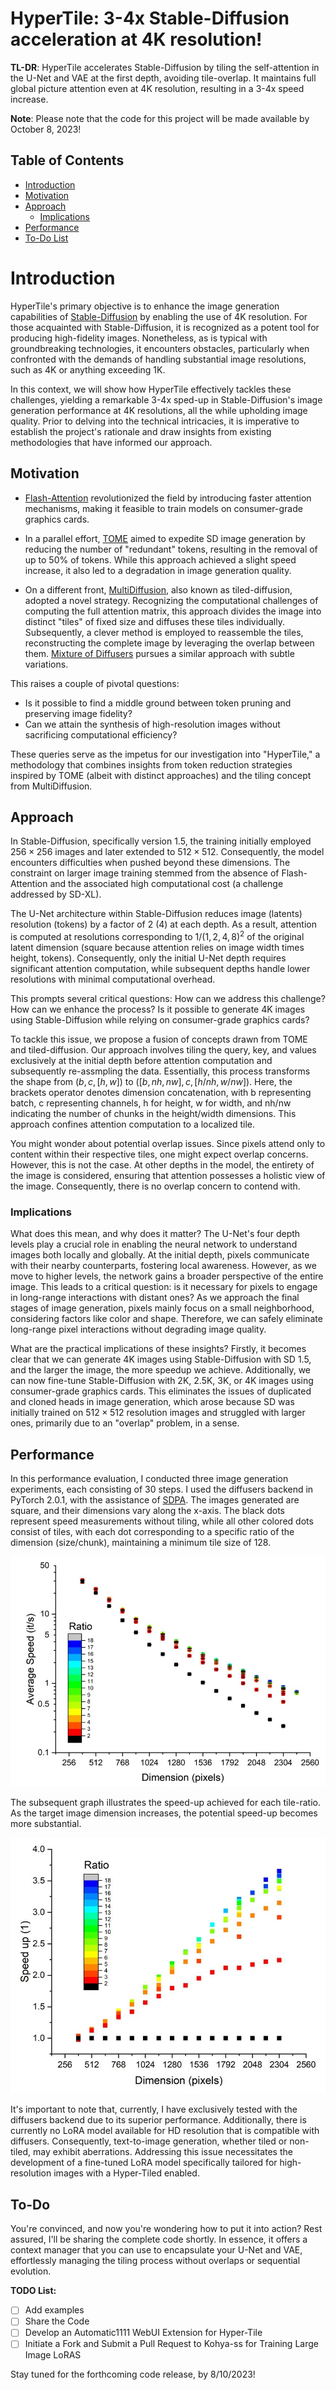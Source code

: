 # HyperTile: 3-4x Stable-Diffusion acceleration at 4K resolution!

**TL-DR**: HyperTile accelerates Stable-Diffusion by tiling the self-attention in the U-Net and VAE at the first depth, avoiding tile-overlap. It maintains full global picture attention even at 4K resolution, resulting in a 3-4x speed increase.

**Note**: Please note that the code for this project will be made available by October 8, 2023!

## Table of Contents

- [Introduction](#introduction)
- [Motivation](#motivation)
- [Approach](#approach)
  - [Implications](#implications)
- [Performance](#performance)
- [To-Do List](#To-Do)

# Introduction

HyperTile's primary objective is to enhance the image generation capabilities of [Stable-Diffusion](https://github.com/Stability-AI/stablediffusion) by enabling the use of 4K resolution. For those acquainted with Stable-Diffusion, it is recognized as a potent tool for producing high-fidelity images. Nonetheless, as is typical with groundbreaking technologies, it encounters obstacles, particularly when confronted with the demands of handling substantial image resolutions, such as 4K or anything exceeding 1K.

In this context, we will show how HyperTile effectively tackles these challenges, yielding a remarkable 3-4x sped-up in Stable-Diffusion's image generation performance at 4K resolutions, all the while upholding image quality. Prior to delving into the technical intricacies, it is imperative to establish the project's rationale and draw insights from existing methodologies that have informed our approach.

## Motivation

- [Flash-Attention](https://github.com/Dao-AILab/flash-attention) revolutionized the field by introducing faster attention mechanisms, making it feasible to train models on consumer-grade graphics cards.

- In a parallel effort, [TOME](https://github.com/dbolya/tomesd) aimed to expedite SD image generation by reducing the number of "redundant" tokens, resulting in the removal of up to 50% of tokens. While this approach achieved a slight speed increase, it also led to a degradation in image generation quality.

- On a different front, [MultiDiffusion](https://multidiffusion.github.io/), also known as tiled-diffusion, adopted a novel strategy. Recognizing the computational challenges of computing the full attention matrix, this approach divides the image into distinct "tiles" of fixed size and diffuses these tiles individually. Subsequently, a clever method is employed to reassemble the tiles, reconstructing the complete image by leveraging the overlap between them. [Mixture of Diffusers](https://github.com/albarji/mixture-of-diffusers) pursues a similar approach with subtle variations.

This raises a couple of pivotal questions:

- Is it possible to find a middle ground between token pruning and preserving image fidelity?
- Can we attain the synthesis of high-resolution images without sacrificing computational efficiency?

These queries serve as the impetus for our investigation into "HyperTile," a methodology that combines insights from token reduction strategies inspired by TOME (albeit with distinct approaches) and the tiling concept from MultiDiffusion.

## Approach

In Stable-Diffusion, specifically version 1.5, the training initially employed $256 \times 256$ images and later extended to $512 \times 512$. Consequently, the model encounters difficulties when pushed beyond these dimensions. The constraint on larger image training stemmed from the absence of Flash-Attention and the associated high computational cost (a challenge addressed by SD-XL).

The U-Net architecture within Stable-Diffusion reduces image (latents) resolution (tokens) by a factor of 2 (4) at each depth. As a result, attention is computed at resolutions corresponding to $1/(1, 2, 4, 8)^2$ of the original latent dimension (square because attention relies on image width times height, tokens). Consequently, only the initial U-Net depth requires significant attention computation, while subsequent depths handle lower resolutions with minimal computational overhead.

This prompts several critical questions: How can we address this challenge? How can we enhance the process? Is it possible to generate 4K images using Stable-Diffusion while relying on consumer-grade graphics cards?

To tackle this issue, we propose a fusion of concepts drawn from TOME and tiled-diffusion. Our approach involves tiling the query, key, and values exclusively at the initial depth before attention computation and subsequently re-assmpling the data. Essentially, this process transforms the shape from $(b, c, [h, w])$ to $([b, nh, nw], c, [h/nh, w/nw])$. Here, the brackets operator denotes dimension concatenation, with b representing batch, c representing channels, h for height, w for width, and nh/nw indicating the number of chunks in the height/width dimensions. This approach confines attention computation to a localized tile.

You might wonder about potential overlap issues. Since pixels attend only to content within their respective tiles, one might expect overlap concerns. However, this is not the case. At other depths in the model, the entirety of the image is considered, ensuring that attention possesses a holistic view of the image. Consequently, there is no overlap concern to contend with.

### Implications

What does this mean, and why does it matter? The U-Net's four depth levels play a crucial role in enabling the neural network to understand images both locally and globally. At the initial depth, pixels communicate with their nearby counterparts, fostering local awareness. However, as we move to higher levels, the network gains a broader perspective of the entire image. This leads to a critical question: is it necessary for pixels to engage in long-range interactions with distant ones? As we approach the final stages of image generation, pixels mainly focus on a small neighborhood, considering factors like color and shape. Therefore, we can safely eliminate long-range pixel interactions without degrading image quality.

What are the practical implications of these insights? Firstly, it becomes clear that we can generate 4K images using Stable-Diffusion with SD 1.5, and the larger the image, the more speedup we achieve. Additionally, we can now fine-tune Stable-Diffusion with 2K, 2.5K, 3K, or 4K images using consumer-grade graphics cards. This eliminates the issues of duplicated and cloned heads in image generation, which arose because SD was initially trained on $512 \times 512$ resolution images and struggled with larger ones, primarily due to an "overlap" problem, in a sense.

## Performance

In this performance evaluation, I conducted three image generation experiments, each consisting of 30 steps. I used the diffusers backend in PyTorch 2.0.1, with the assistance of [SDPA](https://pytorch.org/tutorials/intermediate/scaled_dot_product_attention_tutorial.html). The images generated are square, and their dimensions vary along the x-axis. The black dots represent speed measurements without tiling, while all other colored dots consist of tiles, with each dot corresponding to a specific ratio of the dimension (size/chunk), maintaining a minimum tile size of 128.

![Average Speed](assets/Average-Speed.jpg)

The subsequent graph illustrates the speed-up achieved for each tile-ratio. As the target image dimension increases, the potential speed-up becomes more substantial.

![Speed-Up](assets/SpeedUp.jpg)

It's important to note that, currently, I have exclusively tested with the diffusers backend due to its superior performance. Additionally, there is currently no LoRA model available for HD resolution that is compatible with diffusers. Consequently, text-to-image generation, whether tiled or non-tiled, may exhibit aberrations. Addressing this issue necessitates the development of a fine-tuned LoRA model specifically tailored for high-resolution images with a Hyper-Tiled enabled.

## To-Do

You're convinced, and now you're wondering how to put it into action? Rest assured, I'll be sharing the complete code shortly. In essence, it offers a context manager that you can use to encapsulate your U-Net and VAE, effortlessly managing the tiling process without overlaps or sequential evolution.

**TODO List:**

- [ ] Add examples
- [ ] Share the Code
- [ ] Develop an Automatic1111 WebUI Extension for Hyper-Tile
- [ ] Initiate a Fork and Submit a Pull Request to Kohya-ss for Training Large Image LoRAS

Stay tuned for the forthcoming code release, by 8/10/2023!
